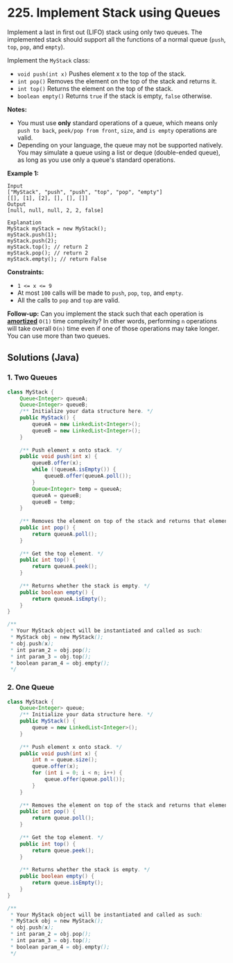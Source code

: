 # 225. Implement Stack using Queues

Implement a last in first out (LIFO) stack using only two queues. The implemented stack should support all the functions of a normal queue (`push`, `top`, `pop`, and `empty`).

Implement the `MyStack` class:

- `void push(int x)` Pushes element x to the top of the stack.
- `int pop()` Removes the element on the top of the stack and returns it.
- `int top()` Returns the element on the top of the stack.
- `boolean empty()` Returns `true` if the stack is empty, `false` otherwise.

**Notes:**

- You must use **only** standard operations of a queue, which means only `push to back`, `peek/pop from front`, `size`, and `is empty` operations are valid.
- Depending on your language, the queue may not be supported natively. You may simulate a queue using a list or deque (double-ended queue), as long as you use only a queue's standard operations.

 

**Example 1:**

```
Input
["MyStack", "push", "push", "top", "pop", "empty"]
[[], [1], [2], [], [], []]
Output
[null, null, null, 2, 2, false]

Explanation
MyStack myStack = new MyStack();
myStack.push(1);
myStack.push(2);
myStack.top(); // return 2
myStack.pop(); // return 2
myStack.empty(); // return False
```

 

**Constraints:**

- `1 <= x <= 9`
- At most `100` calls will be made to `push`, `pop`, `top`, and `empty`.
- All the calls to `pop` and `top` are valid.

 

**Follow-up:** Can you implement the stack such that each operation is **[amortized](https://en.wikipedia.org/wiki/Amortized_analysis)** `O(1)` time complexity? In other words, performing `n` operations will take overall `O(n)` time even if one of those operations may take longer. You can use more than two queues.





## Solutions (Java)

### 1. Two Queues

```java
class MyStack {
    Queue<Integer> queueA;
    Queue<Integer> queueB;
    /** Initialize your data structure here. */
    public MyStack() {
        queueA = new LinkedList<Integer>();
        queueB = new LinkedList<Integer>();
    }
    
    /** Push element x onto stack. */
    public void push(int x) {
        queueB.offer(x);
        while (!queueA.isEmpty()) {
            queueB.offer(queueA.poll());
        }
        Queue<Integer> temp = queueA;
        queueA = queueB;
        queueB = temp;
    }
    
    /** Removes the element on top of the stack and returns that element. */
    public int pop() {
        return queueA.poll();
    }
    
    /** Get the top element. */
    public int top() {
        return queueA.peek();
    }
    
    /** Returns whether the stack is empty. */
    public boolean empty() {
        return queueA.isEmpty();
    }
}

/**
 * Your MyStack object will be instantiated and called as such:
 * MyStack obj = new MyStack();
 * obj.push(x);
 * int param_2 = obj.pop();
 * int param_3 = obj.top();
 * boolean param_4 = obj.empty();
 */
```



### 2. One Queue

```java
class MyStack {
    Queue<Integer> queue;
    /** Initialize your data structure here. */
    public MyStack() {
        queue = new LinkedList<Integer>();
    }
    
    /** Push element x onto stack. */
    public void push(int x) {
        int n = queue.size();
        queue.offer(x);
        for (int i = 0; i < n; i++) {
            queue.offer(queue.poll());
        }
    }
    
    /** Removes the element on top of the stack and returns that element. */
    public int pop() {
        return queue.poll();
    }
    
    /** Get the top element. */
    public int top() {
        return queue.peek();
    }
    
    /** Returns whether the stack is empty. */
    public boolean empty() {
        return queue.isEmpty();
    }
}

/**
 * Your MyStack object will be instantiated and called as such:
 * MyStack obj = new MyStack();
 * obj.push(x);
 * int param_2 = obj.pop();
 * int param_3 = obj.top();
 * boolean param_4 = obj.empty();
 */
```

